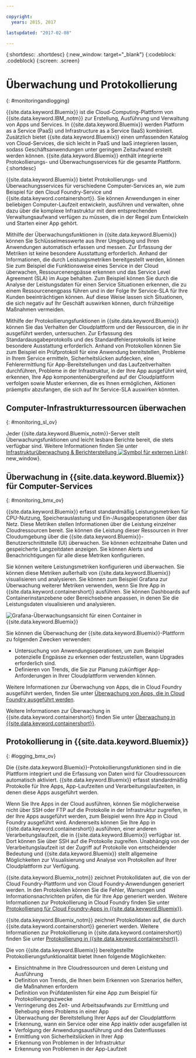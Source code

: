 ```yaml
---

copyright:
  years: 2015, 2017

lastupdated: "2017-02-08"

---
```



{:shortdesc: .shortdesc}
{:new_window: target="_blank"}
{:codeblock: .codeblock}
{:screen: .screen}

# Überwachung und Protokollierung
{: #monitoringandlogging}

{{site.data.keyword.Bluemix}} ist die Cloud-Computing-Plattform von {{site.data.keyword.IBM_notm}} zur Erstellung, Ausführung und Verwaltung von Apps und Services. In {{site.data.keyword.Bluemix}} werden Platform as a Service (PaaS) und Infrastructure as a Service (IaaS) kombiniert. Zusätzlich bietet {{site.data.keyword.Bluemix}} einen umfassenden Katalog von Cloud-Services, die sich leicht in PaaS und IaaS integrieren lassen, sodass Geschäftsanwendungen unter geringem Zeitaufwand erstellt werden können. {{site.data.keyword.Bluemix}} enthält integrierte Protokollierungs- und Überwachungsservices für die gesamte Plattform.
{:shortdesc}

{{site.data.keyword.Bluemix}} bietet Protokollierungs- und Überwachungsservices für verschiedene Computer-Services an, wie zum Beispiel für den Cloud Foundry-Service und {{site.data.keyword.containershort}}. Sie können Anwendungen in einer beliebigen Computer-Laufzeit entwickeln, ausführen und verwalten, ohne dazu über die komplexe Infrastruktur mit dem entsprechenden Verwaltungsaufwand verfügen zu müssen, die in der Regel zum Entwickeln und Starten einer App gehört.  

Mithilfe der Überwachungsfunktionen in {{site.data.keyword.Bluemix}} können Sie Schlüsselmesswerte aus Ihrer Umgebung und Ihren Anwendungen automatisch erfassen und messen. Zur Erfassung der Metriken ist keine besondere Ausstattung erforderlich. Anhand der Informationen, die durch Leistungsmetriken bereitgestellt werden,  können Sie zum Beispiel die Funktionsweise eines Service in der Cloud überwachen, Ressourcenengpässe erkennen und das Service Level Agreement (SLA) im Auge behalten. Zum Beispiel können Sie durch die Analyse der Leistungsdaten für einen Service Situationen erkennen, die zu einem Ressourcenengpass führen und in der Folge Ihr Service-SLA für Ihre Kunden beeinträchtigen können. Auf diese Weise lassen sich Situationen, die sich negativ auf Ihr Geschäft auswirken können, durch frühzeitige Maßnahmen vermeiden.  

Mithilfe der Protokollierungsfunktionen in {{site.data.keyword.Bluemix}} können Sie das Verhalten der Cloudplattform und der Ressourcen, die in ihr ausgeführt werden, untersuchen. Zur Erfassung des Standardausgabeprotokolls und des Standardfehlerprotokolls ist keine besondere Ausstattung erforderlich. Anhand von Protokollen können Sie zum Beispiel ein Prüfprotokoll für eine Anwendung bereitstellen, Probleme in Ihrem Service ermitteln, Sicherheitslücken aufdecken, eine Fehlerermittlung für App-Bereitstellungen und das Laufzeitverhalten durchführen, Probleme in der Infrastruktur, in der Ihre App ausgeführt wird, erkennen, Ihre App komponentenübergreifend auf der Cloudplattform verfolgen sowie Muster erkennen, die es Ihnen ermöglichen, Aktionen präemptiv abzufangen, die sich auf Ihr Service-SLA auswirken könnten. 

## Computer-Infrastrukturressourcen überwachen
{: #monitoring_sl_ov}

Jeder {{site.data.keyword.Bluemix_notm}}-Server stellt Überwachungsfunktionen und leicht lesbare Berichte bereit, die stets verfügbar sind. Weitere Informationen finden Sie unter [Infrastrukturüberwachung & Berichterstellung ![Symbol für externen Link](../icons/launch-glyph.svg "Symbol für externen Link")](https://www.ibm.com/cloud-computing/bluemix/infrastructure-monitoring){: new_window}.


## Überwachung in {{site.data.keyword.Bluemix}} für Computer-Services
{: #monitoring_bmx_ov}

{{site.data.keyword.Bluemix}} erfasst standardmäßig Leistungsmetriken für CPU-Nutzung, Speicherauslastung und Ein-/Ausgabeoperationen über das Netz. Diese Metriken stellen Informationen über die Leistung einzelner Cloudressourcen bereit. Sie können die Leistung dieser Ressourcen in Ihrer Cloudumgebung über die {{site.data.keyword.Bluemix}}-Benutzerschnittstelle (UI) überwachen. Sie können echtzeitnahe Daten und gespeicherte Langzeitdaten anzeigen. Sie können Alerts und Benachrichtigungen für alle diese Metriken konfigurieren. 

Sie können weitere Leistungsmetriken konfigurieren und überwachen. Sie können diese Metriken außerhalb von {{site.data.keyword.Bluemix}} visualisieren und analysieren. Sie können zum Beispiel Grafana zur Überwachung weiterer Metriken verwenden, wenn Sie Ihre App in {{site.data.keyword.containershort}} ausführen. Sie können Dashboards auf Containerinstanzebene oder Bereichsebene anpassen, in denen Sie die Leistungsdaten visualisieren und analysieren.

![Grafana-Überwachungsansicht für einen Container in {{site.data.keyword.Bluemix}}](images/monitoring_default_container_grafana_view.jpg)

Sie können die Überwachung der {{site.data.keyword.Bluemix}}-Plattform zu folgenden Zwecken verwenden:

* Untersuchung von Anwendungsoperationen, um zum Beispiel potenzielle Engpässe zu erkennen oder festzustellen, wann Upgrades erforderlich sind.
* Definieren von Trends, die Sie zur Planung zukünftiger App-Anforderungen in Ihrer Cloudplattform verwenden können.

Weitere Informationen zur Überwachung von Apps, die in Cloud Foundry ausgeführt werden, finden Sie unter [Überwachung von Apps, die in Cloud Foundry ausgeführt werden](monitoring_cf_apps.html#monitoring_bluemix_apps).

Weitere Informationen zur Überwachung in {{site.data.keyword.containershort}} finden Sie unter [Überwachung in {{site.data.keyword.containershort}}](/docs/containers/monitoringandlogging/container_ml_monitor.html#container_ml_monitor).   

## Protokollierung in {{site.data.keyword.Bluemix}}
{: #logging_bmx_ov}

Die {{site.data.keyword.Bluemix}}-Protokollierungsfunktionen sind in die Plattform integriert und die Erfassung von Daten wird für Cloudressourcen automatisch aktiviert. {{site.data.keyword.Bluemix}} erfasst standardmäßig Protokolle für Ihre Apps, App-Laufzeiten und Verarbeitungslaufzeiten, in denen diese Apps ausgeführt werden. 

Wenn Sie Ihre Apps in der Cloud ausführen, können Sie möglicherweise nicht über SSH oder FTP auf die Protokolle in der Infrastruktur zugreifen, in der Ihre Apps ausgeführt werden, zum Beispiel wenn Ihre App in Cloud Foundry ausgeführt wird. Andererseits können Sie Ihre App in {{site.data.keyword.containershort}} ausführen, einer anderen Verarbeitungslaufzeit, die in {{site.data.keyword.Bluemix}} verfügbar ist. Dort können Sie über SSH auf die Protokolle zugreifen. Unabhängig von der Verarbeitungslaufzeit ist der Zugriff auf Protokolle von entscheidender Bedeutung und {{site.data.keyword.Bluemix}} stellt allgemeine Möglichkeiten zur Visualisierung und Analyse von Protokollen auf Ihrer Cloudplattform zur Verfügung.

{{site.data.keyword.Bluemix_notm}} zeichnet Protokolldaten auf, die von der Cloud Foundry-Plattform und von Cloud Foundry-Anwendungen generiert werden. In den Protokollen können Sie die Fehler, Warnungen und Informationsnachrichten prüfen, die für Ihre App generiert werden. Weitere Informationen zur Protokollierung in Cloud Foundry finden Sie unter [Protokollierung für Cloud Foundry-Apps in {{site.data.keyword.Bluemix}}](logging_cf_apps.html#logging_bluemix_cf_apps).

{{site.data.keyword.Bluemix_notm}} zeichnet Protokolldaten auf, die durch {{site.data.keyword.containershort}} generiert werden. Weitere Informationen zur Protokollierung in {{site.data.keyword.containershort}} finden Sie unter [Protokollierung in {{site.data.keyword.containershort}}](/docs/containers/monitoringandlogging/container_ml_logs.html#container_ml_logs).   


Die von {{site.data.keyword.Bluemix}} bereitgestellte Protokollierungsfunktionalität bietet Ihnen folgende Möglichkeiten:

* Einsichtnahme in Ihre Cloudressourcen und deren Leistung und Ausführung
* Definition von Trends, die Ihnen beim Erkennen von Szenarios helfen, die Maßnahmen erfordern
* Definition von Prüfdatenlisten für eine App zum Beispiel für Protokollierungszwecke
* Verringerung des Zeit- und Arbeitsaufwands zur Ermittlung und Behebung eines Problems in einer App 
* Überwachung der Bereitstellung Ihrer Apps auf der Cloudplattform
* Erkennung, wann ein Service oder eine App inaktiv oder ausgefallen ist
* Verfolgung der Anwendungsausführung und des Datenflusses
* Ermittlung von Sicherheitslücken in Ihrer App
* Erkennung von Problemen in der Infrastruktur
* Erkennung von Problemen in der App-Laufzeit


